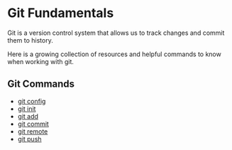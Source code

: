 # Git Fundamentals

Git is a version control system that allows us to track changes and commit them to history.

Here is a growing collection of resources and helpful commands to know when working with git.

## Git Commands
- [git config](Config.md)
- [git init](Init.md)
- [git add](Add.md)
- [git commit](Commit.md)
- [git remote](Remotes.md)
- [git push](Push.md)